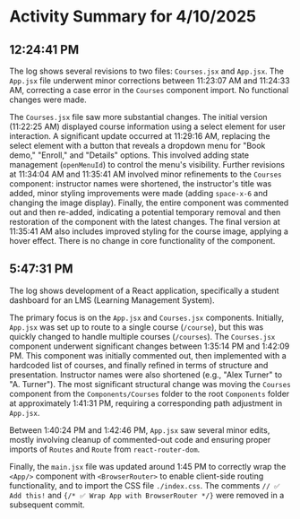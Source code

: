 # Activity Summary for 4/10/2025

## 12:24:41 PM
The log shows several revisions to two files: `Courses.jsx` and `App.jsx`.  The `App.jsx` file underwent minor corrections between 11:23:07 AM and 11:24:33 AM, correcting a case error in the `Courses` component import. No functional changes were made.


The `Courses.jsx` file saw more substantial changes. The initial version (11:22:25 AM) displayed course information using a select element for user interaction.  A significant update occurred at 11:29:16 AM, replacing the select element with a button that reveals a dropdown menu for "Book demo," "Enroll," and "Details" options.  This involved adding state management (`openMenuId`) to control the menu's visibility.   Further revisions at 11:34:04 AM and 11:35:41 AM involved minor refinements to the `Courses` component: instructor names were shortened, the instructor's title was added, minor styling improvements were made (adding `space-x-6` and changing the image display).  Finally, the entire component was commented out and then re-added, indicating a potential temporary removal and then restoration of the component with the latest changes.  The final version at 11:35:41 AM also includes improved styling for the course image, applying a hover effect.  There is no change in core functionality of the component.


## 5:47:31 PM
The log shows development of a React application, specifically a student dashboard for an LMS (Learning Management System).

The primary focus is on the `App.jsx` and `Courses.jsx` components.  Initially, `App.jsx` was set up to route to a single course (`/course`), but this was quickly changed to handle multiple courses (`/courses`). The `Courses.jsx` component underwent significant changes between 1:35:14 PM and 1:42:09 PM.  This component was initially commented out, then implemented with a hardcoded list of courses, and finally refined in terms of structure and presentation. Instructor names were also shortened (e.g., "Alex Turner" to "A. Turner").  The most significant structural change  was moving the `Courses` component from the `Components/Courses` folder to the root `Components` folder at approximately 1:41:31 PM, requiring a corresponding path adjustment in `App.jsx`.


Between 1:40:24 PM and 1:42:46 PM, `App.jsx` saw several minor edits, mostly involving cleanup of commented-out code and ensuring proper imports of `Routes` and `Route` from `react-router-dom`.

Finally, the `main.jsx` file was updated around 1:45 PM to correctly wrap the `<App/>` component with  `<BrowserRouter>` to enable client-side routing functionality, and to import the CSS file `./index.css`. The comments `// ✅ Add this!` and `{/* ✅ Wrap App with BrowserRouter */}` were removed in a subsequent commit.
